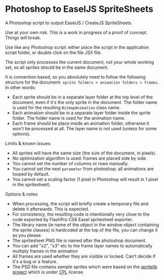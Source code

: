 Photoshop to EaselJS SpriteSheets
=================

A Photoshop script to output EaselJS / CreateJS SpriteSheets.

Use at your own risk. This is a work in progress of a proof of concept. Things *will* break.

Use like any Photoshop script: either place the script in the application script folder, or double click on the file JSX file. 

The script only processes the current document, not your whole working set, so all sprites should be in the same document.

It is convention based, so you absolutely need to follow the following structure for the document: `sprite folders > animation folders > frames`. In other words:

*	Each sprite should be in a separate layer folder at the top level of the document, even if it's the only sprite in the document. The folder name is used for the resulting `BitmapAnimation` class name.
*	Each animation should be in a separate layer folder inside the sprite folder. The folder name is used for the animation name.
*	Each frame should be place inside an animation folder, otherwise it won't be processed at all. The layer name is not used (unless for some options).

Limits & known issues:

*	All sprites will have the same size (the size of the document, in pixels).
*	No optimization algorithm is used: frames are placed side by side.
*	You cannot set the number of columns or rows manually.
*	You cannot set the next `parameter` from photoshop: all animations are looped by default.
*	You cannot set a scaling factor (1 pixel in Photoshop will result in 1 pixel in the spritesheet).


Options & notes

*	When processing, the script will briefly create a temporary file and delete it afterwards. This is expected.
*	For consistency, the resulting code is intentionally very close to the code exported by FlashPro CS6 Easel spritesheet exporter.
*	The library name (ie name of the object in the window object containing the sprite classes) is hardcoded at the top of the file, you can change it as you please.
*	The spritesheet PNG file is named after the photoshop document.
*	You can add "x2", "x3" etc to the frame layer names to automatically multiply frames in the animation
*	All frames are used whether they are visilble or locked. Can't decide if it's a bug or a feature.
*	The PSD file contains sample sprites which were based on the [spritelib project](http://www.widgetworx.com/widgetworx/portfolio/spritelib.html) which is under [CPL](http://opensource.org/licenses/cpl1.0.php) license.



